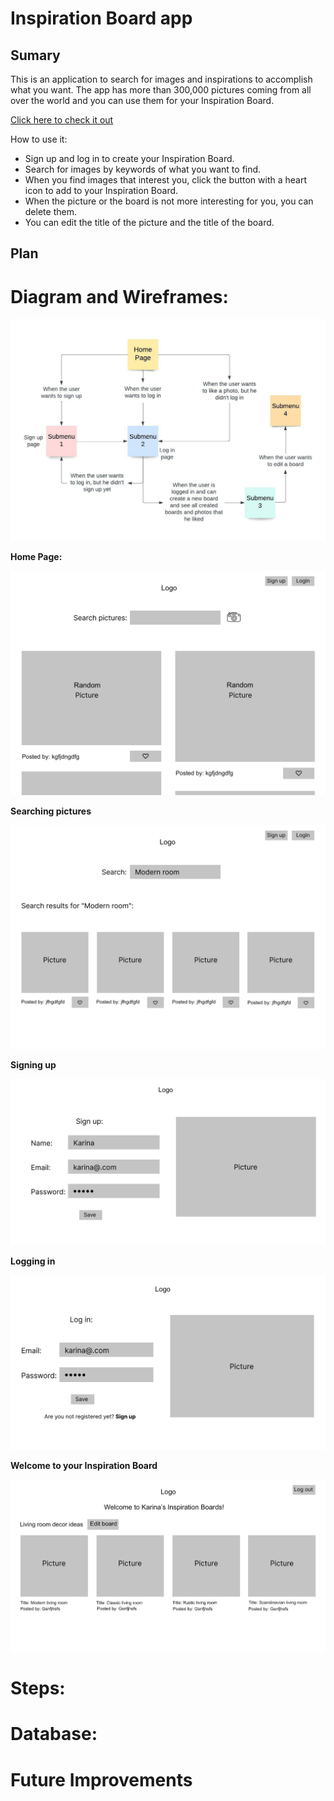 # Inspiration Board app

## Sumary

This is an application to search for images and inspirations to accomplish what you want.
The app has more than 300,000 pictures coming from all over the world and you can use them for your Inspiration Board.

<a href="https://nameless-mountain-77703.herokuapp.com/">Click here to check it out</a>

How to use it:

- Sign up and log in to create your Inspiration Board.
- Search for images by keywords of what you want to find.
- When you find images that interest you, click the button with a heart icon to add to your Inspiration Board.
- When the picture or the board is not more interesting for you, you can delete them.
- You can edit the title of the picture and the title of the board.


## Plan

# Diagram and Wireframes:

<img src="./images/diagram_app.jpeg">

**Home Page:**

<img src="./images/home_page.png">

**Searching pictures**

<img src="./images/searching.png">

**Signing up**

<img src="./images/signing_up.png">

**Logging in**

<img src="./images/logging_in.png">

**Welcome to your Inspiration Board**

<img src="./images/welcome_to_board.png">


# Steps:



# Database:




# Future Improvements


